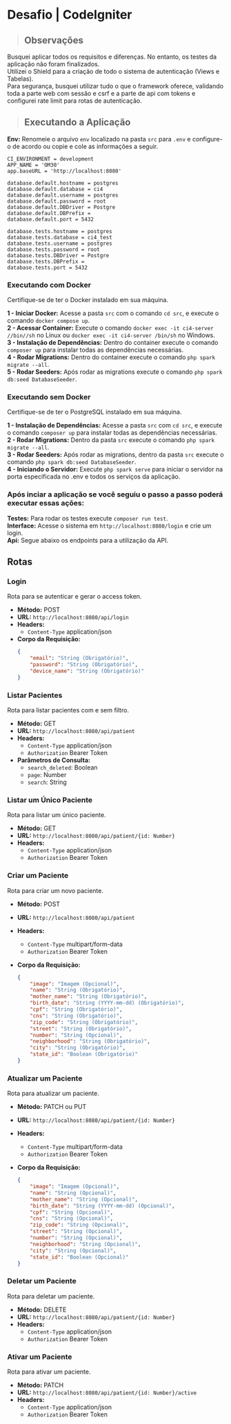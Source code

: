 # Desafio | CodeIgniter

> ## Observações

Busquei aplicar todos os requisitos e diferenças. No entanto, os testes da aplicação não foram finalizados.
<br> Utilizei o Shield para a criação de todo o sistema de autenticação (Views e Tabelas).
<br> Para segurança, busquei utilizar tudo o que o framework oferece, validando toda a parte web com sessão e csrf e a parte de api com tokens e configurei rate limit para rotas de autenticação.

> ## Executando a Aplicação

**Env:** Renomeie o arquivo `env` localizado na pasta `src` para `.env` e configure-o de acordo ou copie e cole as informações a seguir.

```env
CI_ENVIRONMENT = development
APP_NAME = 'OM30'
app.baseURL = 'http://localhost:8080'

database.default.hostname = postgres
database.default.database = ci4
database.default.username = postgres
database.default.password = root
database.default.DBDriver = Postgre
database.default.DBPrefix =
database.default.port = 5432

database.tests.hostname = postgres
database.tests.database = ci4_test
database.tests.username = postgres
database.tests.password = root
database.tests.DBDriver = Postgre
database.tests.DBPrefix =
database.tests.port = 5432
```

### Executando com Docker

Certifique-se de ter o Docker instalado em sua máquina.

**1 - Iniciar Docker:** Acesse a pasta `src` com o comando `cd src`, e execute o comando `docker compose up`.
<br> **2 - Acessar Container:** Execute o comando `docker exec -it ci4-server //bin//sh` no Linux ou `docker exec -it ci4-server /bin/sh` no Windows.
<br> **3 - Instalação de Dependências:** Dentro do container execute o comando `composer up` para instalar todas as dependências necessárias.
<br> **4 - Rodar Migrations:** Dentro do container execute o comando `php spark migrate --all`.
<br> **5 - Rodar Seeders:** Após rodar as migrations execute o comando `php spark db:seed DatabaseSeeder`.

### Executando sem Docker

Certifique-se de ter o PostgreSQL instalado em sua máquina.

**1 - Instalação de Dependências:** Acesse a pasta `src` com `cd src`, e execute o comando `composer up` para instalar todas as dependências necessárias.
<br> **2 - Rodar Migrations:** Dentro da pasta `src` execute o comando `php spark migrate --all`.
<br> **3 - Rodar Seeders:** Após rodar as migrations, dentro da pasta `src` execute o comando `php spark db:seed DatabaseSeeder`.
<br> **4 - Iniciando o Servidor:** Execute `php spark serve` para iniciar o servidor na porta especificada no .env e todos os serviços da aplicação.

### Após inciar a aplicação se você seguiu o passo a passo poderá executar essas ações:

**Testes:** Para rodar os testes execute `composer run test`.
<br> **Interface:** Acesse o sistema em `http://localhost:8080/login` e crie um login.
<br> **Api:** Segue abaixo os endpoints para a utilização da API.

## Rotas

### Login

Rota para se autenticar e gerar o access token.

-   **Método:** POST
-   **URL:** `http://localhost:8080/api/login`
-   **Headers:**
    -   `Content-Type` application/json
-   **Corpo da Requisição:**
    ```json
    {
        "email": "String (Obrigatório)",
        "password": "String (Obrigatório)",
        "device_name": "String (Obrigatório)"
    }
    ```

### Listar Pacientes

Rota para listar pacientes com e sem filtro.

-   **Método:** GET
-   **URL:** `http://localhost:8080/api/patient`
-   **Headers:**
    -   `Content-Type` application/json
    -   `Authorization` Bearer Token
-   **Parâmetros de Consulta:**
    -   `search_deleted`: Boolean
    -   `page`: Number
    -   `search`: String

### Listar um Único Paciente

Rota para listar um único paciente.

-   **Método:** GET
-   **URL:** `http://localhost:8080/api/patient/{id: Number}`
-   **Headers:**
    -   `Content-Type` application/json
    -   `Authorization` Bearer Token

### Criar um Paciente

Rota para criar um novo paciente.

-   **Método:** POST
-   **URL:** `http://localhost:8080/api/patient`
-   **Headers:**
    -   `Content-Type` multipart/form-data
    -   `Authorization` Bearer Token
-   **Corpo da Requisição:**

    ```json
    {
        "image": "Imagem (Opcional)",
        "name": "String (Obrigatório)",
        "mother_name": "String (Obrigatório)",
        "birth_date": "String (YYYY-mm-dd) (Obrigatório)",
        "cpf": "String (Obrigatório)",
        "cns": "String (Obrigatório)",
        "zip_code": "String (Obrigatório)",
        "street": "String (Obrigatório)",
        "number": "String (Opcional)",
        "neighborhood": "String (Obrigatório)",
        "city": "String (Obrigatório)",
        "state_id": "Boolean (Obrigatório)"
    }
    ```

### Atualizar um Paciente

Rota para atualizar um paciente.

-   **Método:** PATCH ou PUT
-   **URL:** `http://localhost:8080/api/patient/{id: Number}`
-   **Headers:**
    -   `Content-Type` multipart/form-data
    -   `Authorization` Bearer Token
-   **Corpo da Requisição:**

    ```json
    {
        "image": "Imagem (Opcional)",
        "name": "String (Opcional)",
        "mother_name": "String (Opcional)",
        "birth_date": "String (YYYY-mm-dd) (Opcional)",
        "cpf": "String (Opcional)",
        "cns": "String (Opcional)",
        "zip_code": "String (Opcional)",
        "street": "String (Opcional)",
        "number": "String (Opcional)",
        "neighborhood": "String (Opcional)",
        "city": "String (Opcional)",
        "state_id": "Boolean (Opcional)"
    }
    ```

### Deletar um Paciente

Rota para deletar um paciente.

-   **Método:** DELETE
-   **URL:** `http://localhost:8080/api/patient/{id: Number}`
-   **Headers:**
    -   `Content-Type` application/json
    -   `Authorization` Bearer Token

### Ativar um Paciente

Rota para ativar um paciente.

-   **Método:** PATCH
-   **URL:** `http://localhost:8080/api/patient/{id: Number}/active`
-   **Headers:**
    -   `Content-Type` application/json
    -   `Authorization` Bearer Token
